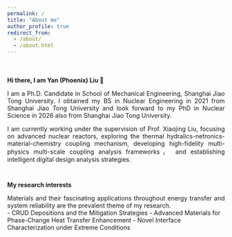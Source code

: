 ```yaml
---
permalink: /
title: "About me"
author_profile: true
redirect_from: 
  - /about/
  - /about.html
---
```

<div style="height: 1.5em;"></div>

**Hi there, I am Yan (Phoenix) Liu 👋**

<div style="text-align: justify">
I am a Ph.D. Candidate in School of Mechanical Engineering, Shanghai Jiao Tong University. I obtained my BS in Nuclear Engineering in 2021 from Shanghai Jiao Tong University and look forward to my PhD in Nuclear Science in 2026 also from Shanghai Jiao Tong University.
</div>
<div style="height: 1.0em;"></div>
<div style="text-align: justify">
I am currently working under the supervision of Prof. Xiaojing Liu, focusing on advanced nuclear reactors, exploring the thermal hydralics-netronics-material-chemistry coupling mechanism, developing high-fidelity multi-physics multi-scale coupling analysis frameworks， and establishing intelligent digital design analysis strategies.
</div>

<div style="height: 2.0em;"></div>

**My research interests**

<div style="text-align: justify">
Materials and their fascinating applications throughout energy transfer and system reliability are the prevalent theme of my research.
</div>
- CRUD Depositions and the Mitigation Strategies
- Advanced Materials for Phase-Change Heat Transfer Enhancement
- Novel Interface Characterization under Extreme Conditions

